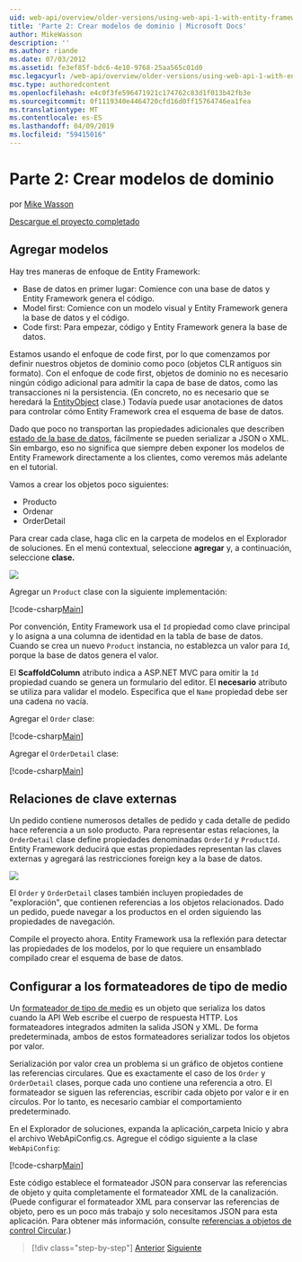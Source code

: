 ```yaml
---
uid: web-api/overview/older-versions/using-web-api-1-with-entity-framework-5/using-web-api-with-entity-framework-part-2
title: 'Parte 2: Crear modelos de dominio | Microsoft Docs'
author: MikeWasson
description: ''
ms.author: riande
ms.date: 07/03/2012
ms.assetid: fe3ef85f-bdc6-4e10-9768-25aa565c01d0
msc.legacyurl: /web-api/overview/older-versions/using-web-api-1-with-entity-framework-5/using-web-api-with-entity-framework-part-2
msc.type: authoredcontent
ms.openlocfilehash: e4c0f3fe596471921c174762c83d1f013b42fb3e
ms.sourcegitcommit: 0f1119340e4464720cfd16d0ff15764746ea1fea
ms.translationtype: MT
ms.contentlocale: es-ES
ms.lasthandoff: 04/09/2019
ms.locfileid: "59415016"
---
```

# <a name="part-2-creating-the-domain-models"></a>Parte 2: Crear modelos de dominio

por [Mike Wasson](https://github.com/MikeWasson)

[Descargue el proyecto completado](http://code.msdn.microsoft.com/ASP-NET-Web-API-with-afa30545)

## <a name="add-models"></a>Agregar modelos

Hay tres maneras de enfoque de Entity Framework:

- Base de datos en primer lugar: Comience con una base de datos y Entity Framework genera el código.
- Model first: Comience con un modelo visual y Entity Framework genera la base de datos y el código.
- Code first: Para empezar, código y Entity Framework genera la base de datos.

Estamos usando el enfoque de code first, por lo que comenzamos por definir nuestros objetos de dominio como poco (objetos CLR antiguos sin formato). Con el enfoque de code first, objetos de dominio no es necesario ningún código adicional para admitir la capa de base de datos, como las transacciones ni la persistencia. (En concreto, no es necesario que se heredará la [EntityObject](https://msdn.microsoft.com/library/system.data.objects.dataclasses.entityobject.aspx) clase.) Todavía puede usar anotaciones de datos para controlar cómo Entity Framework crea el esquema de base de datos.

Dado que poco no transportan las propiedades adicionales que describen [estado de la base de datos](https://msdn.microsoft.com/library/system.data.entitystate.aspx), fácilmente se pueden serializar a JSON o XML. Sin embargo, eso no significa que siempre deben exponer los modelos de Entity Framework directamente a los clientes, como veremos más adelante en el tutorial.

Vamos a crear los objetos poco siguientes:

- Producto
- Ordenar
- OrderDetail

Para crear cada clase, haga clic en la carpeta de modelos en el Explorador de soluciones. En el menú contextual, seleccione **agregar** y, a continuación, seleccione **clase.**

![](using-web-api-with-entity-framework-part-2/_static/image1.png)

Agregar un `Product` clase con la siguiente implementación:

[!code-csharp[Main](using-web-api-with-entity-framework-part-2/samples/sample1.cs)]

Por convención, Entity Framework usa el `Id` propiedad como clave principal y lo asigna a una columna de identidad en la tabla de base de datos. Cuando se crea un nuevo `Product` instancia, no establezca un valor para `Id`, porque la base de datos genera el valor.

El **ScaffoldColumn** atributo indica a ASP.NET MVC para omitir la `Id` propiedad cuando se genera un formulario del editor. El **necesario** atributo se utiliza para validar el modelo. Especifica que el `Name` propiedad debe ser una cadena no vacía.

Agregar el `Order` clase:

[!code-csharp[Main](using-web-api-with-entity-framework-part-2/samples/sample2.cs)]

Agregar el `OrderDetail` clase:

[!code-csharp[Main](using-web-api-with-entity-framework-part-2/samples/sample3.cs)]

## <a name="foreign-key-relations"></a>Relaciones de clave externas

Un pedido contiene numerosos detalles de pedido y cada detalle de pedido hace referencia a un solo producto. Para representar estas relaciones, la `OrderDetail` clase define propiedades denominadas `OrderId` y `ProductId`. Entity Framework deducirá que estas propiedades representan las claves externas y agregará las restricciones foreign key a la base de datos.

![](using-web-api-with-entity-framework-part-2/_static/image2.png)

El `Order` y `OrderDetail` clases también incluyen propiedades de "exploración", que contienen referencias a los objetos relacionados. Dado un pedido, puede navegar a los productos en el orden siguiendo las propiedades de navegación.

Compile el proyecto ahora. Entity Framework usa la reflexión para detectar las propiedades de los modelos, por lo que requiere un ensamblado compilado crear el esquema de base de datos.

## <a name="configure-the-media-type-formatters"></a>Configurar a los formateadores de tipo de medio

Un [formateador de tipo de medio](../../formats-and-model-binding/media-formatters.md) es un objeto que serializa los datos cuando la API Web escribe el cuerpo de respuesta HTTP. Los formateadores integrados admiten la salida JSON y XML. De forma predeterminada, ambos de estos formateadores serializar todos los objetos por valor.

Serialización por valor crea un problema si un gráfico de objetos contiene las referencias circulares. Que es exactamente el caso de los `Order` y `OrderDetail` clases, porque cada uno contiene una referencia a otro. El formateador se siguen las referencias, escribir cada objeto por valor e ir en círculos. Por lo tanto, es necesario cambiar el comportamiento predeterminado.

En el Explorador de soluciones, expanda la aplicación\_carpeta Inicio y abra el archivo WebApiConfig.cs. Agregue el código siguiente a la clase `WebApiConfig`:

[!code-csharp[Main](using-web-api-with-entity-framework-part-2/samples/sample4.cs?highlight=11)]

Este código establece el formateador JSON para conservar las referencias de objeto y quita completamente el formateador XML de la canalización. (Puede configurar el formateador XML para conservar las referencias de objeto, pero es un poco más trabajo y solo necesitamos JSON para esta aplicación. Para obtener más información, consulte [referencias a objetos de control Circular](../../formats-and-model-binding/json-and-xml-serialization.md#handling_circular_object_references).)

> [!div class="step-by-step"]
> [Anterior](using-web-api-with-entity-framework-part-1.md)
> [Siguiente](using-web-api-with-entity-framework-part-3.md)
